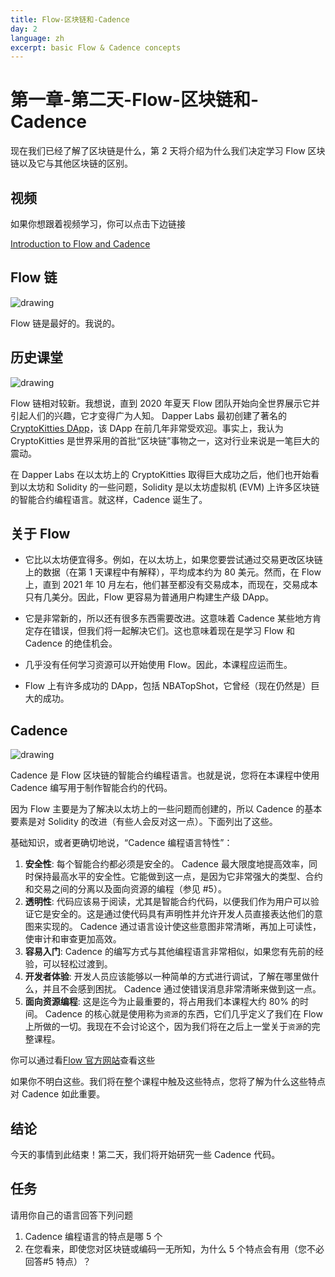 ```yaml
---
title: Flow-区块链和-Cadence
day: 2
language: zh
excerpt: basic Flow & Cadence concepts
---
```


# 第一章-第二天-Flow-区块链和-Cadence

现在我们已经了解了区块链是什么，第 2 天将介绍为什么我们决定学习 Flow 区块链以及它与其他区块链的区别。

## 视频

如果你想跟着视频学习，你可以点击下边链接

[Introduction to Flow and Cadence](https://www.youtube.com/watch?v=iVevnipJbHo)

## Flow 链

![drawing](/courses/beginner-cadence/flowb.png)

Flow 链是最好的。我说的。

## 历史课堂

![drawing](/courses/beginner-cadence/cryptokitty.png)

Flow 链相对较新。我想说，直到 2020 年夏天 Flow 团队开始向全世界展示它并引起人们的兴趣，它才变得广为人知。 Dapper Labs 最初创建了著名的 [CryptoKitties DApp](https://www.cryptokitties.co/)，该 DApp 在前几年非常受欢迎。事实上，我认为 CryptoKitties 是世界采用的首批“区块链”事物之一，这对行业来说是一笔巨大的震动。

在 Dapper Labs 在以太坊上的 CryptoKitties 取得巨大成功之后，他们也开始看到以太坊和 Solidity 的一些问题，Solidity 是以太坊虚拟机 (EVM) 上许多区块链的智能合约编程语言。就这样，Cadence 诞生了。

## 关于 Flow

- 它比以太坊便宜得多。例如，在以太坊上，如果您要尝试通过交易更改区块链上的数据（在第 1 天课程中有解释），平均成本约为 80 美元。然而，在 Flow 上，直到 2021 年 10 月左右，他们甚至都没有交易成本，而现在，交易成本只有几美分。因此，Flow 更容易为普通用户构建生产级 DApp。

- 它是非常新的，所以还有很多东西需要改进。这意味着 Cadence 某些地方肯定存在错误，但我们将一起解决它们。这也意味着现在是学习 Flow 和 Cadence 的绝佳机会。
- 几乎没有任何学习资源可以开始使用 Flow。因此，本课程应运而生。
- Flow 上有许多成功的 DApp，包括 NBATopShot，它曾经（现在仍然是）巨大的成功。

## Cadence

![drawing](/courses/beginner-cadence/cadence.png)

Cadence 是 Flow 区块链的智能合约编程语言。也就是说，您将在本课程中使用 Cadence 编写用于制作智能合约的代码。

因为 Flow 主要是为了解决以太坊上的一些问题而创建的，所以 Cadence 的基本要素是对 Solidity 的改进（有些人会反对这一点）。下面列出了这些。

基础知识，或者更确切地说，“Cadence 编程语言特性”：

1. **安全性**: 每个智能合约都必须是安全的。 Cadence 最大限度地提高效率，同时保持最高水平的安全性。它能做到这一点，是因为它非常强大的类型、合约和交易之间的分离以及面向资源的编程（参见 #5）。
2. **透明性**: 代码应该易于阅读，尤其是智能合约代码，以便我们作为用户可以验证它是安全的。这是通过使代码具有声明性并允许开发人员直接表达他们的意图来实现的。 Cadence 通过语言设计使这些意图非常清晰，再加上可读性，使审计和审查更加高效。
3. **容易入门**: Cadence 的编写方式与其他编程语言非常相似，如果您有先前的经验，可以轻松过渡到。
4. **开发者体验**: 开发人员应该能够以一种简单的方式进行调试，了解在哪里做什么，并且不会感到困扰。 Cadence 通过使错误消息非常清晰来做到这一点。
5. **面向资源编程**: 这是迄今为止最重要的，将占用我们本课程大约 80% 的时间。 Cadence 的核心就是使用称为`资源`的东西，它们几乎定义了我们在 Flow 上所做的一切。我现在不会讨论这个，因为我们将在之后上一堂关于`资源`的完整课程。

你可以通过看[Flow 官方网站](https://docs.onflow.org/cadence/#cadences-programming-language-pillars)查看这些

如果你不明白这些。我们将在整个课程中触及这些特点，您将了解为什么这些特点对 Cadence 如此重要。

## 结论

今天的事情到此结束！第二天，我们将开始研究一些 Cadence 代码。

## 任务

请用你自己的语言回答下列问题

1. Cadence 编程语言的特点是哪 5 个
2. 在您看来，即使您对区块链或编码一无所知，为什么 5 个特点会有用（您不必回答#5 特点）？
